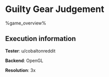 # Guilty Gear Judgement 

%game_overview%

## Execution information

**Tester**: u/cobaltonreddit

**Backend**: OpenGL

**Resolution**: 3x